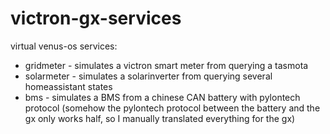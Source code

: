 # victron-gx-services

virtual venus-os services:
 * gridmeter - simulates a victron smart meter from querying a tasmota
 * solarmeter - simulates a solarinverter from querying several homeassistant states
 * bms - simulates a BMS from a chinese CAN battery with pylontech protocol (somehow the pylontech protocol between the battery and the gx only works half, so I manually translated everything for the gx)
